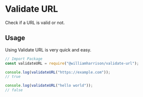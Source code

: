 # Validate URL
Check if a URL is valid or not.

## Usage
Using Validate URL is very quick and easy.

```js
// Import Package
const validateURL = require("@williamharrison/validate-url");

console.log(validateURL("https://example.com"));
// true

console.log(validateURL("hello world"));
// false
```
